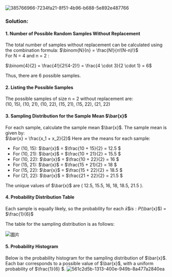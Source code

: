 ![385766966-7234fa21-8f51-4b96-b688-5e892e487766](https://github.com/user-attachments/assets/499e2548-686c-4d20-8db5-0658df5eac71)


### Solution:

#### 1. Number of Possible Random Samples Without Replacement
The total number of samples without replacement can be calculated using the combination formula:
$\binom{N}{n} = \frac{N!}{n!(N-n)!}$\
For  N = 4  and  n = 2 :

$\binom{4}{2} = \frac{4!}{2!(4-2)!} = \frac{4 \cdot 3}{2 \cdot 1} = 6$

Thus, there are 6 possible samples.

#### 2. Listing the Possible Samples
The possible samples of size  n = 2 without replacement are:\
(10, 15), (10, 21), (10, 22), (15, 21), (15, 22), (21, 22) 

#### 3. Sampling Distribution for the Sample Mean $\bar{x\}$
For each sample, calculate the sample mean  $\bar{x\}$. The sample mean is given by:\
$\bar{x} = \frac{x_1 + x_2}{2}$
Here are the means for each sample:
- For  (10, 15): $\bar{x}\$ = $\frac{10 + 15}{2} = 12.5 \$
- For  (10, 21): $\bar{x}\$ = $\frac{10 + 21}{2} = 15.5 \$
- For  (10, 22): $\bar{x}\$ = $\frac{10 + 22}{2} = 16 \$
- For  (15, 21): $\bar{x}\$ = $\frac{15 + 21}{2} = 18 \$
- For  (15, 22): $\bar{x}\$ = $\frac{15 + 22}{2} = 18.5 \$
- For  (21, 22): $\bar{x}\$ = $\frac{21 + 22}{2} = 21.5 \$

The unique values of $\bar{x}\$ are ( 12.5, 15.5, 16, 18, 18.5, 21.5 ).

#### 4. Probability Distribution Table
Each sample is equally likely, so the probability for each $\bar{x}\$ is:
P($\bar{x}\$) = $\frac{1}{6}$

The table for the sampling distribution is as follows:

![圖片](https://github.com/user-attachments/assets/8fd91ef6-0b3f-47c4-b4cb-d183f8d561bd)


#### 5. Probability Histogram
Below is the probability histogram for the sampling distribution of $\bar{x}\$. Each bar corresponds to a possible value of $\bar{x}\$, with a uniform probability of  $\frac{1}{6} $.
![561c2d5b-1313-400e-949b-8a477a2840ea](https://github.com/user-attachments/assets/ccadb588-779b-4d07-bbab-82550487493a)


